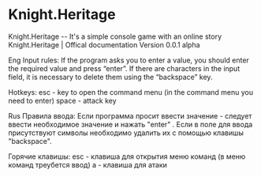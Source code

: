 # Knight.Heritage
Knight.Heritage -- It's a simple console game with an online story
Knight.Heritage | Offical documentation
Version 0.0.1 alpha

Eng
Input rules:
If the program asks you to enter a value, you should enter the required value and press “enter”. 
If there are characters in the input field, it is necessary to delete them using the “backspace” key.

Hotkeys: 
esc - key to open the command menu (in the command menu you need to enter)
space - attack key 




Rus 
Правила ввода:
Если программа просит ввести значение - следует ввести необходимое значение и нажать "enter" . 
Если в поле для ввода присутствуют символы необходимо удалить их с помощью клавишы "backspace".

Горячие клавишы: 
esc - клавиша для открытия меню команд (в меню команд треубется ввод)
a - клавиша для атаки 
